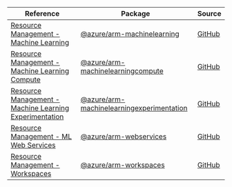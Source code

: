 | Reference | Package | Source |
|---|---|---|
|[Resource Management - Machine Learning](arm-machinelearning-readme.md)|[@azure/arm-machinelearning](https://www.npmjs.com/package/@azure/arm-machinelearning)|[GitHub](https://github.com/Azure/azure-sdk-for-js/blob/main/sdk/machinelearning/arm-machinelearning)|
|[Resource Management - Machine Learning Compute](arm-machinelearningcompute-readme.md)|[@azure/arm-machinelearningcompute](https://www.npmjs.com/package/@azure/arm-machinelearningcompute)|[GitHub](https://github.com/Azure/azure-sdk-for-js/blob/main/)|
|[Resource Management - Machine Learning Experimentation](arm-machinelearningexperimentation-readme.md)|[@azure/arm-machinelearningexperimentation](https://www.npmjs.com/package/@azure/arm-machinelearningexperimentation)|[GitHub](https://github.com/Azure/azure-sdk-for-js/blob/main/)|
|[Resource Management - ML Web Services](arm-webservices-readme.md)|[@azure/arm-webservices](https://www.npmjs.com/package/@azure/arm-webservices)|[GitHub](https://github.com/Azure/azure-sdk-for-js/blob/main/sdk/machinelearning/arm-webservices)|
|[Resource Management - Workspaces](arm-workspaces-readme.md)|[@azure/arm-workspaces](https://www.npmjs.com/package/@azure/arm-workspaces)|[GitHub](https://github.com/Azure/azure-sdk-for-js/blob/main/sdk/machinelearning/arm-workspaces)|
